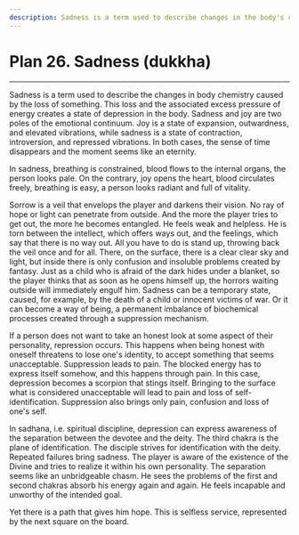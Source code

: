 ```yaml
---
description: Sadness is a term used to describe changes in the body's chemistry caused by the loss of something. This loss and the associated excess pressure of energy creates a state of depression in the body.
---
```


# Plan 26. Sadness (dukkha)

---

Sadness is a term used to describe the changes in body chemistry caused by the loss of something. This loss and the associated excess pressure of energy creates a state of depression in the body. Sadness and joy are two poles of the emotional continuum. Joy is a state of expansion, outwardness, and elevated vibrations, while sadness is a state of contraction, introversion, and repressed vibrations. In both cases, the sense of time disappears and the moment seems like an eternity.

In sadness, breathing is constrained, blood flows to the internal organs, the person looks pale. On the contrary, joy opens the heart, blood circulates freely, breathing is easy, a person looks radiant and full of vitality.

Sorrow is a veil that envelops the player and darkens their vision. No ray of hope or light can penetrate from outside. And the more the player tries to get out, the more he becomes entangled. He feels weak and helpless. He is torn between the intellect, which offers ways out, and the feelings, which say that there is no way out. All you have to do is stand up, throwing back the veil once and for all. There, on the surface, there is a clear clear sky and light, but inside there is only confusion and insoluble problems created by fantasy. Just as a child who is afraid of the dark hides under a blanket, so the player thinks that as soon as he opens himself up, the horrors waiting outside will immediately engulf him. Sadness can be a temporary state, caused, for example, by the death of a child or innocent victims of war. Or it can become a way of being, a permanent imbalance of biochemical processes created through a suppression mechanism.

If a person does not want to take an honest look at some aspect of their personality, repression occurs. This happens when being honest with oneself threatens to lose one's identity, to accept something that seems unacceptable. Suppression leads to pain. The blocked energy has to express itself somehow, and this happens through pain. In this case, depression becomes a scorpion that stings itself. Bringing to the surface what is considered unacceptable will lead to pain and loss of self-identification. Suppression also brings only pain, confusion and loss of one's self.

In sadhana, i.e. spiritual discipline, depression can express awareness of the separation between the devotee and the deity. The third chakra is the plane of identification. The disciple strives for identification with the deity. Repeated failures bring sadness. The player is aware of the existence of the Divine and tries to realize it within his own personality. The separation seems like an unbridgeable chasm. He sees the problems of the first and second chakras absorb his energy again and again. He feels incapable and unworthy of the intended goal.

Yet there is a path that gives him hope. This is selfless service, represented by the next square on the board.

